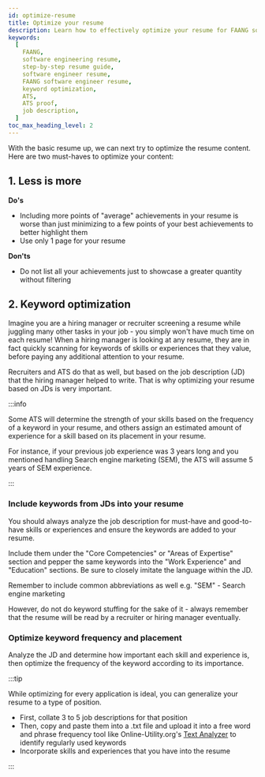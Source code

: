 ```yaml
---
id: optimize-resume
title: Optimize your resume
description: Learn how to effectively optimize your resume for FAANG software engineer roles
keywords:
  [
    FAANG,
    software engineering resume,
    step-by-step resume guide,
    software engineer resume,
    FAANG software engineer resume,
    keyword optimization,
    ATS,
    ATS proof,
    job description,
  ]
toc_max_heading_level: 2
---
```


With the basic resume up, we can next try to optimize the resume content. Here are two must-haves to optimize your content:

## 1. Less is more

**Do's**

- Including more points of "average" achievements in your resume is worse than just minimizing to a few points of your best achievements to better highlight them
- Use only 1 page for your resume

**Don'ts**

- Do not list all your achievements just to showcase a greater quantity without filtering

## 2. Keyword optimization

Imagine you are a hiring manager or recruiter screening a resume while juggling many other tasks in your job - you simply won't have much time on each resume! When a hiring manager is looking at any resume, they are in fact quickly scanning for keywords of skills or experiences that they value, before paying any additional attention to your resume.

Recruiters and ATS do that as well, but based on the job description (JD) that the hiring manager helped to write. That is why optimizing your resume based on JDs is very important.

:::info

Some ATS will determine the strength of your skills based on the frequency of a keyword in your resume, and others assign an estimated amount of experience for a skill based on its placement in your resume.

For instance, if your previous job experience was 3 years long and you mentioned handling Search engine marketing (SEM), the ATS will assume 5 years of SEM experience.

:::

### Include keywords from JDs into your resume

You should always analyze the job description for must-have and good-to-have skills or experiences and ensure the keywords are added to your resume.

Include them under the "Core Competencies" or "Areas of Expertise" section and pepper the same keywords into the "Work Experience" and "Education" sections. Be sure to closely imitate the language within the JD.

Remember to include common abbreviations as well e.g. "SEM" - Search engine marketing

However, do not do keyword stuffing for the sake of it - always remember that the resume will be read by a recruiter or hiring manager eventually.

### Optimize keyword frequency and placement

Analyze the JD and determine how important each skill and experience is, then optimize the frequency of the keyword according to its importance.

:::tip

While optimizing for every application is ideal, you can generalize your resume to a type of position.

- First, collate 3 to 5 job descriptions for that position
- Then, copy and paste them into a .txt file and upload it into a free word and phrase frequency tool like Online-Utility.org's [Text Analyzer](https://www.online-utility.org/text/analyzer.jsp) to identify regularly used keywords
- Incorporate skills and experiences that you have into the resume

:::

<!-- I have also prepared a list of fail-safe keywords you can use to pass most ATS screeners, segmented by type and seniority of software engineer. You can find it [here]. -->

